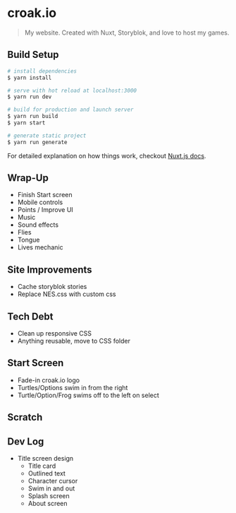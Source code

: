 # croak.io

> My website. Created with Nuxt, Storyblok, and love to host my games.

## Build Setup

``` bash
# install dependencies
$ yarn install

# serve with hot reload at localhost:3000
$ yarn run dev

# build for production and launch server
$ yarn run build
$ yarn start

# generate static project
$ yarn run generate
```

For detailed explanation on how things work, checkout [Nuxt.js docs](https://nuxtjs.org).

## Wrap-Up

* Finish Start screen
* Mobile controls
* Points / Improve UI
* Music
* Sound effects
* Flies
* Tongue
* Lives mechanic

## Site Improvements

* Cache storyblok stories
* Replace NES.css with custom css

## Tech Debt

* Clean up responsive CSS
* Anything reusable, move to CSS folder

## Start Screen

* Fade-in croak.io logo
* Turtles/Options swim in from the right
* Turtle/Option/Frog swims off to the left on select

## Scratch

## Dev Log

* Title screen design
  * Title card
  * Outlined text
  * Character cursor
  * Swim in and out
  * Splash screen
  * About screen